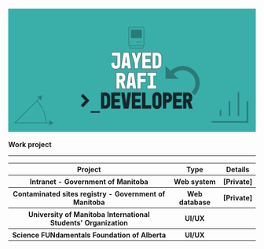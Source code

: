 <a href ="https://github.com/JayedRafiProjects"><img src="https://github.com/JayedRafiProjects/JayedRafiProjects/blob/main/poster.png" alt="cover"></a>
<p><strong>Work project</strong></p><hr>
<table align="center">
  <tr>
    <th> Project </th>
    <th> Type </th>
    <th> Details </th>
  </tr>
    <tr>
    <th> Intranet - Government of Manitoba </th>
    <th> Web system </th>
    <th> [Private] </th>
  </tr>
    <tr>
    <th> Contaminated sites registry - Government of Manitoba </th>
    <th> Web database </th>
    <th> [Private] </th>
  </tr>
   <tr>
    <th> University of Manitoba International Students' Organization </th>
    <th> UI/UX </th>
    <th></th>
  </tr>
   <tr>
    <th> Science FUNdamentals Foundation of Alberta </th>
    <th> UI/UX </th>
    <th></th>
  </tr>
  </table>
